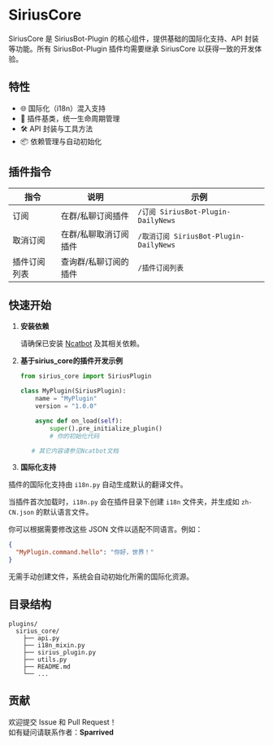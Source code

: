 # SiriusCore

SiriusCore 是 SiriusBot-Plugin 的核心组件，提供基础的国际化支持、API 封装等功能。所有 SiriusBot-Plugin 插件均需要继承 SiriusCore 以获得一致的开发体验。

## 特性

- 🌐 国际化（i18n）混入支持
- 🔌 插件基类，统一生命周期管理
- 🛠️ API 封装与工具方法
- 📦 依赖管理与自动初始化

## 插件指令
|指令|说明| 示例|
| -------------- | ---------------------- | ------------------- |
|订阅|在群/私聊订阅插件| `/订阅 SiriusBot-Plugin-DailyNews`|
|取消订阅|在群/私聊取消订阅插件| `/取消订阅 SiriusBot-Plugin-DailyNews`|
|插件订阅列表|查询群/私聊订阅的插件|`/插件订阅列表`|

## 快速开始

1. **安装依赖**

   请确保已安装 [Ncatbot](https://github.com/liyihao1110/ncatbot) 及其相关依赖。

2. **基于sirius_core的插件开发示例**

   ```python
   from sirius_core import SiriusPlugin

   class MyPlugin(SiriusPlugin):
       name = "MyPlugin"
       version = "1.0.0"

       async def on_load(self):
           super().pre_initialize_plugin()
           # 你的初始化代码

      # 其它内容请参见Ncatbot文档
   ```

3. **国际化支持**

插件的国际化支持由 `i18n.py` 自动生成默认的翻译文件。  

当插件首次加载时，`i18n.py` 会在插件目录下创建 `i18n` 文件夹，并生成如 `zh-CN.json` 的默认语言文件。  

你可以根据需要修改这些 JSON 文件以适配不同语言。例如：

```json
{
  "MyPlugin.command.hello": "你好，世界！"
}
```

无需手动创建文件，系统会自动初始化所需的国际化资源。


## 目录结构

```
plugins/
  sirius_core/
    ├── api.py
    ├── i18n_mixin.py
    ├── sirius_plugin.py
    ├── utils.py
    ├── README.md
    └── ...
```

## 贡献

欢迎提交 Issue 和 Pull Request！  
如有疑问请联系作者：**Sparrived**